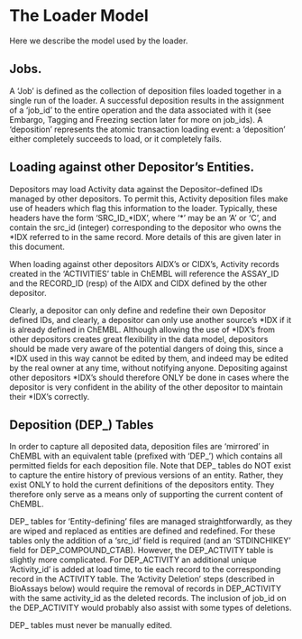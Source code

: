 # The Loader Model

Here we describe the model used by the loader.

## Jobs.

A ‘Job’ is defined as the collection of deposition files loaded together in a single run of the loader. A successful deposition results in the assignment of a ‘job\_id’ to the entire operation and the data associated with it (see Embargo, Tagging and Freezing section later for more on job\_ids). A ‘deposition’ represents the atomic transaction loading event: a ‘deposition’ either completely succeeds to load, or it completely fails.



## Loading against other Depositor’s Entities.

Depositors may load Activity data against the Depositor–defined IDs managed by other depositors. To permit this, Activity deposition files make use of headers which flag this information to the loader. Typically, these headers have the form ‘SRC\_ID\_\*IDX’, where ‘\*’ may be an ‘A’ or ‘C’, and contain the src\_id (integer) corresponding to the depositor who owns the \*IDX referred to in the same record. More details of this are given later in this document.

When loading against other depositors AIDX’s or CIDX’s, Activity records created in the ‘ACTIVITIES’ table in ChEMBL will reference the ASSAY\_ID and the RECORD\_ID (resp) of the AIDX and CIDX defined by the other depositor.

Clearly, a depositor can only define and redefine their own Depositor defined IDs, and clearly, a depositor can only use another source’s \*IDX if it is already defined in ChEMBL. Although allowing the use of \*IDX’s from other depositors creates great flexibility in the data model, depositors should be made very aware of the potential dangers of doing this, since a \*IDX used in this way cannot be edited by them, and indeed may be edited by the real owner at any time, without notifying anyone. Depositing against other depositors \*IDX’s should therefore ONLY be done in cases where the depositor is very confident in the ability of the other depositor to maintain their \*IDX’s correctly.

## Deposition (DEP\_) Tables

In order to capture all deposited data, deposition files are ‘mirrored’ in ChEMBL with an equivalent table (prefixed with ‘DEP\_’) which contains all permitted fields for each deposition file. Note that DEP\_ tables do NOT exist to capture the entire history of previous versions of an entity. Rather, they exist ONLY to hold the current definitions of the depositors entity. They therefore only serve as a means only of supporting the current content of ChEMBL.

DEP\_ tables for ‘Entity-defining’ files are managed straightforwardly, as they are wiped and replaced as entities are defined and redefined. For these tables only the addition of a ‘src\_id’ field is required (and an ‘STDINCHIKEY’ field for DEP\_COMPOUND\_CTAB). However, the DEP\_ACTIVITY table is slightly more complicated. For DEP\_ACTIVITY an additional unique ‘Activity\_id’ is added at load time, to tie each record to the corresponding record in the ACTIVITY table. The ‘Activity Deletion’ steps (described in BioAssays below) would require the removal of records in DEP\_ACTIVITY with the same activity\_id as the deleted records. The inclusion of job\_id on the DEP\_ACTIVITY would probably also assist with some types of deletions.

DEP\_ tables must never be manually edited.

